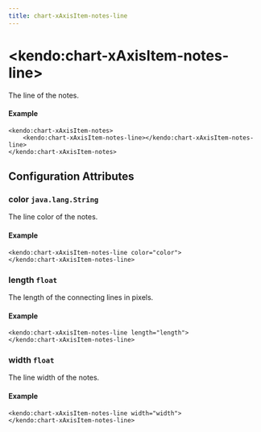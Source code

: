 ```yaml
---
title: chart-xAxisItem-notes-line
---
```


# \<kendo:chart-xAxisItem-notes-line\>

The line of the notes.

#### Example
    <kendo:chart-xAxisItem-notes>
        <kendo:chart-xAxisItem-notes-line></kendo:chart-xAxisItem-notes-line>
    </kendo:chart-xAxisItem-notes>

## Configuration Attributes

### color `java.lang.String`

The line color of the notes.

#### Example
    <kendo:chart-xAxisItem-notes-line color="color">
    </kendo:chart-xAxisItem-notes-line>

### length `float`

The length of the connecting lines in pixels.

#### Example
    <kendo:chart-xAxisItem-notes-line length="length">
    </kendo:chart-xAxisItem-notes-line>

### width `float`

The line width of the notes.

#### Example
    <kendo:chart-xAxisItem-notes-line width="width">
    </kendo:chart-xAxisItem-notes-line>

